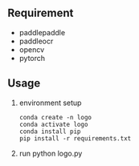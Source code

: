 ## Requirement

* paddlepaddle
* paddleocr
* opencv
* pytorch

## Usage

1. environment setup

   ```
   conda create -n logo
   conda activate logo
   conda install pip
   pip install -r requirements.txt
   ```

2. run python logo.py


